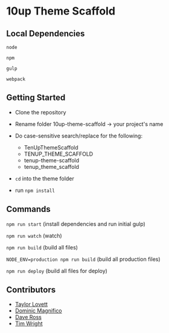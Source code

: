 # 10up Theme Scaffold

## Local Dependencies

`node`

`npm`

`gulp`

`webpack`

## Getting Started

- Clone the repository
- Rename folder 10up-theme-scaffold -> your project's name
- Do case-sensitive search/replace for the following:

	- TenUpThemeScaffold
	- TENUP_THEME_SCAFFOLD
	- tenup-theme-scaffold
	- tenup_theme_scaffold

- `cd` into the theme folder
- run `npm install`

## Commands

`npm run start` (install dependencies and run initial gulp)

`npm run watch` (watch)

`npm run build` (build all files)

`NODE_ENV=production npm run build` (build all production files)

`npm run deploy` (build all files for deploy)

## Contributors

- [Taylor Lovett](http://github.com/tlovett1)
- [Dominic Magnifico](http://github.com/magnificode)
- [Dave Ross](http://github.com/daveross)
- [Tim Wright](http://github.com/timwright12)
